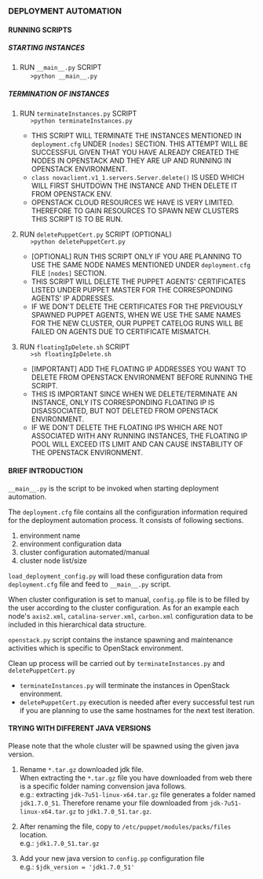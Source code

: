 ### DEPLOYMENT AUTOMATION

#### RUNNING SCRIPTS

##### STARTING INSTANCES

1. RUN `__main__.py` SCRIPT  
`	>python __main__.py`
	
##### TERMINATION OF INSTANCES

1. RUN `terminateInstances.py` SCRIPT  
`	>python terminateInstances.py`
	
      + THIS SCRIPT WILL TERMINATE THE INSTANCES MENTIONED IN `deployment.cfg`
	UNDER `[nodes]` SECTION. THIS ATTEMPT WILL BE SUCCESSFUL GIVEN THAT 
	YOU HAVE ALREADY CREATED THE NODES IN OPENSTACK AND THEY ARE UP AND
	RUNNING IN OPENSTACK ENVIRONMENT.
      + `class novaclient.v1_1.servers.Server.delete()` IS USED WHICH WILL 
	FIRST SHUTDOWN THE INSTANCE AND THEN DELETE IT FROM OPENSTACK ENV.
      + OPENSTACK CLOUD RESOURCES WE HAVE IS VERY LIMITED. THEREFORE TO GAIN
	RESOURCES TO SPAWN NEW CLUSTERS THIS SCRIPT IS TO BE RUN.

2. RUN `deletePuppetCert.py` SCRIPT (OPTIONAL)  
`	>python deletePuppetCert.py`

      + [OPTIONAL] RUN THIS SCRIPT ONLY IF YOU ARE PLANNING TO USE THE SAME 
	NODE NAMES MENTIONED UNDER `deployment.cfg` FILE `[nodes]` SECTION.
      + THIS SCRIPT WILL DELETE THE PUPPET AGENTS' CERTIFICATES LISTED UNDER
	PUPPET MASTER FOR THE CORRESPONDING AGENTS' IP ADDRESSES.
      + IF WE DON'T DELETE THE CERTIFICATES FOR THE PREVIOUSLY SPAWNED PUPPET
	AGENTS, WHEN WE USE THE SAME NAMES FOR THE NEW CLUSTER, OUR PUPPET 
	CATELOG RUNS WILL BE FAILED ON AGENTS DUE TO CERTIFICATE MISMATCH.
	
3. RUN `floatingIpDelete.sh` SCRIPT  
`	>sh floatingIpDelete.sh`

      + [IMPORTANT] ADD THE FLOATING IP ADDRESSES YOU WANT TO DELETE FROM
	OPENSTACK ENVIRONMENT BEFORE RUNNING THE SCRIPT.
      + THIS IS IMPORTANT SINCE WHEN WE DELETE/TERMINATE AN INSTANCE, ONLY 
	ITS CORRESPONDING FLOATING IP IS DISASSOCIATED, BUT NOT DELETED FROM
	OPENSTACK ENVIRONMENT. 
      + IF WE DON'T DELETE THE FLOATING IPS WHICH ARE NOT ASSOCIATED WITH ANY
	RUNNING INSTANCES, THE FLOATING IP POOL WILL EXCEED ITS LIMIT AND 
	CAN CAUSE INSTABILITY OF THE OPENSTACK ENVIRONMENT.

#### BRIEF INTRODUCTION

`__main__.py` is the script to be invoked when starting deployment automation.

The `deployment.cfg` file contains all the configuration information required for the 
deployment automation process.
It consists of following sections.

1. environment name
2. environment configuration data
3. cluster configuration automated/manual
4. cluster node list/size

`load_deployment_config.py` will load these configuration data from `deployment.cfg` file
and feed to `__main__.py` script.

When cluster configuration is set to manual, `config.pp` file is to be filled by the user
according to the cluster configuration.
As for an example each node's `axis2.xml`, `catalina-server.xml`, `carbon.xml` configuration 
data to be included in this hierarchical data structure.

`openstack.py` script contains the instance spawning and maintenance activities which is
specific to OpenStack environment.

Clean up process will be carried out by `terminateInstances.py` and `deletePuppetCert.py`
* `terminateInstances.py` will terminate the instances in OpenStack environment.
* `deletePuppetCert.py` execution is needed after every successful test run if you are
planning to use the same hostnames for the next test iteration.

#### TRYING WITH DIFFERENT JAVA VERSIONS

Please note that the whole cluster will be spawned using the given java version.

1. Rename `*.tar.gz` downloaded jdk file.  
When extracting the `*.tar.gz` file you have downloaded from web there is a specific 
folder naming convension java follows.  
e.g.: extracting `jdk-7u51-linux-x64.tar.gz` file generates a folder named `jdk1.7.0_51`.
Therefore rename your file downloaded from `jdk-7u51-linux-x64.tar.gz` to `jdk1.7.0_51.tar.gz`.

2. After renaming the file, copy to `/etc/puppet/modules/packs/files` location.  
e.g.: `jdk1.7.0_51.tar.gz`

3. Add your new java version to `config.pp` configuration file  
e.g.: `$jdk_version = 'jdk1.7.0_51'`
